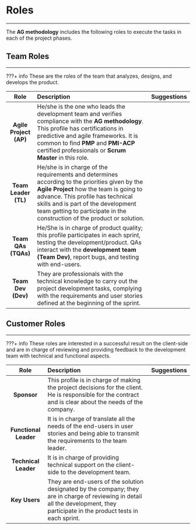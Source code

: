 # Roles
***
The **AG methodology** includes the following roles to execute the tasks in each of the project phases.

## Team Roles
***

???+ info
    These are the roles of the team that analyzes, designs, and develops the product.

|        **Role**        | **Description**                                                                                                                                                                                                                                                                                  | **Suggestions** |
| :--------------------: | :----------------------------------------------------------------------------------------------------------------------------------------------------------------------------------------------------------------------------------------------------------------------------------------------- | :-------------- |
| **Agile Project (AP)** | He/she is the one who leads the development team and verifies compliance with the **AG methodology**. This profile has certifications in predictive and agile frameworks. It is common to find **PMP** and **PMI-ACP** certified professionals or **Scrum Master** in this role.                 |                 |
|  **Team Leader (TL)**  | He/she is in charge of the requirements and determines according to the priorities given by the **Agile Project** how the team is going to advance. This profile has technical skills and is part of the development team getting to participate in the construction of the product or solution. |                 |
|  **Team QAs (TQAs)**   | He/She is in charge of product quality; this profile participates in each sprint, testing the development/product. QAs interact with the **development team (Team Dev)**, report bugs, and testing with end-users.                                                                               |                 |
|   **Team Dev (Dev)**   | They are professionals with the technical knowledge to carry out the project development tasks, complying with the requirements and user stories defined at the beginning of the sprint.                                                                                                         |                 |

## Customer Roles
***

???+ info
    These roles are interested in a successful result on the client-side and are in charge of reviewing and providing feedback to the development team with technical and functional aspects.

|       **Role**        | **Description**                                                                                                                                           | **Suggestions** |
| :-------------------: | :-------------------------------------------------------------------------------------------------------------------------------------------------------- | :-------------- |
|      **Sponsor**      | This profile is in charge of making the project decisions for the client. He is responsible for the contract and is clear about the needs of the company. |                 |
| **Functional Leader** | It is in charge of translate all the needs of the end-users in user stories and being able to transmit the requirements to the team leader.               |                 |
| **Technical Leader**  | It is in charge of providing technical support on the client-side to the development team.                                                                |                 |
|     **Key Users**     | They are end-users of the solution designated by the company; they are in charge of reviewing in detail all the development, they participate in the product tests in each sprint.                                                                                                                                                          |                 |

